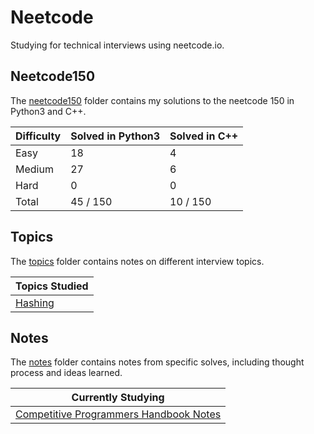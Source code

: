 # Neetcode
Studying for technical interviews using neetcode.io. 

## Neetcode150
The [neetcode150](https://github.com/abeleinin/neetcode/tree/main/neetcode150) folder contains my solutions to the neetcode 150 in Python3 and C++.

| Difficulty | Solved in Python3 | Solved in C++
|------------|-------------------|---------------
| Easy       | 18                | 4
| Medium     | 27                | 6
| Hard       | 0                 | 0 
| Total      | 45 / 150          | 10 / 150

## Topics
The [topics](https://github.com/abeleinin/neetcode/tree/main/topics) folder contains notes on different interview topics.

| Topics Studied |
|------------------------
| [Hashing](https://github.com/abeleinin/neetcode/tree/main/topics/hashing.md)

## Notes
The [notes](https://github.com/abeleinin/neetcode/tree/main/notes) folder contains notes from specific solves, including thought process and ideas learned.

| Currently Studying |
|---------------------
| [Competitive Programmers Handbook Notes](https://github.com/abeleinin/neetcode/tree/main/notes/CPH-notes.md)